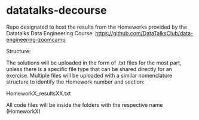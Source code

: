 # datatalks-decourse

Repo designated to host the results from the Homeworks provided by the Datatalks Data Engineering Course: https://github.com/DataTalksClub/data-engineering-zoomcamp

Structure:

The solutions will be uploaded in the form of .txt files for the most part, unless there is a specific file type that can be shared directly for an exercise. Multiple files will be uploaded with a similar nomenclature structure to identify the Homework number and section:

HomeworkX_resultsXX.txt

All code files will be inside the folders with the respective name (HomeworkX)
